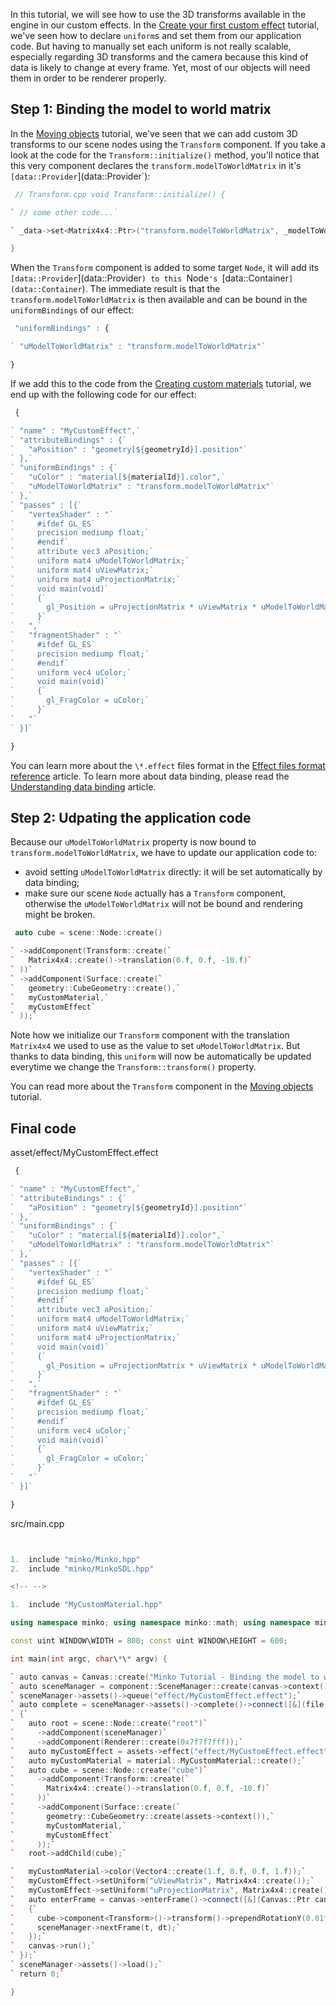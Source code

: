 In this tutorial, we will see how to use the 3D transforms available in the engine in our custom effects. In the [Create your first custom effect](Create_your_first_custom_effect.md) tutorial, we've seen how to declare `uniform`s and set them from our application code. But having to manually set each uniform is not really scalable, especially regarding 3D transforms and the camera because this kind of data is likely to change at every frame. Yet, most of our objects will need them in order to be renderer properly.

Step 1: Binding the model to world matrix
-----------------------------------------

In the [Moving objects](Moving_objects.md) tutorial, we've seen that we can add custom 3D transforms to our scene nodes using the `Transform` component. If you take a look at the code for the `Transform::initialize()` method, you'll notice that this very component declares the `transform.modelToWorldMatrix` in it's `[data::Provider`](data::Provider`):


```cpp
 // Transform.cpp void Transform::initialize() {

` // some other code...`

` _data->set<Matrix4x4::Ptr>("transform.modelToWorldMatrix", _modelToWorld);`

} 
```


When the `Transform` component is added to some target `Node`, it will add its `[data::Provider`](data::Provider`) to this `Node`'s `[data::Container`](data::Container`). The immediate result is that the `transform.modelToWorldMatrix` is then available and can be bound in the `uniformBindings` of our effect:


```javascript
 "uniformBindings" : {

` "uModelToWorldMatrix" : "transform.modelToWorldMatrix"`

} 
```


If we add this to the code from the [Creating custom materials](Creating_custom_materials.md) tutorial, we end up with the following code for our effect:


```javascript
 {

` "name" : "MyCustomEffect",`
` "attributeBindings" : {`
`   "aPosition" : "geometry[${geometryId}].position"`
` },`
` "uniformBindings" : {`
`   "uColor" : "material[${materialId}].color",`
`   "uModelToWorldMatrix" : "transform.modelToWorldMatrix"`
` },`
` "passes" : [{`
`   "vertexShader" : "`
`     #ifdef GL_ES`
`     precision mediump float;`
`     #endif`
`     attribute vec3 aPosition;`
`     uniform mat4 uModelToWorldMatrix;`
`     uniform mat4 uViewMatrix;`
`     uniform mat4 uProjectionMatrix;`
`     void main(void)`
`     {`
`       gl_Position = uProjectionMatrix * uViewMatrix * uModelToWorldMatrix * vec4(aPosition, 1.0);`
`     }`
`   ",`
`   "fragmentShader" : "`
`     #ifdef GL_ES`
`     precision mediump float;`
`     #endif`
`     uniform vec4 uColor;`
`     void main(void)`
`     {`
`       gl_FragColor = uColor;`
`     }`
`   "`
` }]`

} 
```


You can learn more about the `\*.effect` files format in the [Effect files format reference](Effect_files_format_reference.md) article. To learn more about data binding, please read the [Understanding data binding](Understanding_data_binding.md) article.

Step 2: Udpating the application code
-------------------------------------

Because our `uModelToWorldMatrix` property is now bound to `transform.modelToWorldMatrix`, we have to update our application code to:

-   avoid setting `uModelToWorldMatrix` directly: it will be set automatically by data binding;
-   make sure our scene `Node` actually has a `Transform` component, otherwise the `uModelToWorldMatrix` will not be bound and rendering might be broken.


```cpp
 auto cube = scene::Node::create()

` ->addComponent(Transform::create(`
`   Matrix4x4::create()->translation(0.f, 0.f, -10.f)`
` ))`
` ->addComponent(Surface::create(`
`   geometry::CubeGeometry::create(),`
`   myCustomMaterial,`
`   myCustomEffect`
` ));`


```


Note how we initialize our `Transform` component with the translation `Matrix4x4` we used to use as the value to set `uModelToWorldMatrix`. But thanks to data binding, this `uniform` will now be automatically be updated everytime we change the `Transform::transform()` property.

You can read more about the `Transform` component in the [Moving objects](Moving_objects.md) tutorial.

Final code
----------

asset/effect/MyCustomEffect.effect 
```javascript
 {

` "name" : "MyCustomEffect",`
` "attributeBindings" : {`
`   "aPosition" : "geometry[${geometryId}].position"`
` },`
` "uniformBindings" : {`
`   "uColor" : "material[${materialId}].color",`
`   "uModelToWorldMatrix" : "transform.modelToWorldMatrix"`
` },`
` "passes" : [{`
`   "vertexShader" : "`
`     #ifdef GL_ES`
`     precision mediump float;`
`     #endif`
`     attribute vec3 aPosition;`
`     uniform mat4 uModelToWorldMatrix;`
`     uniform mat4 uViewMatrix;`
`     uniform mat4 uProjectionMatrix;`
`     void main(void)`
`     {`
`       gl_Position = uProjectionMatrix * uViewMatrix * uModelToWorldMatrix * vec4(aPosition, 1.0);`
`     }`
`   ",`
`   "fragmentShader" : "`
`     #ifdef GL_ES`
`     precision mediump float;`
`     #endif`
`     uniform vec4 uColor;`
`     void main(void)`
`     {`
`       gl_FragColor = uColor;`
`     }`
`   "`
` }]`

} 
```


src/main.cpp 
```cpp


1.  include "minko/Minko.hpp"
2.  include "minko/MinkoSDL.hpp"

<!-- -->

1.  include "MyCustomMaterial.hpp"

using namespace minko; using namespace minko::math; using namespace minko::component;

const uint WINDOW\WIDTH = 800; const uint WINDOW\HEIGHT = 600;

int main(int argc, char\*\* argv) {

` auto canvas = Canvas::create("Minko Tutorial - Binding the model to world transform", WINDOW_WIDTH, WINDOW_HEIGHT);`
` auto sceneManager = component::SceneManager::create(canvas->context());`
` sceneManager->assets()->queue("effect/MyCustomEffect.effect");`
` auto complete = sceneManager->assets()->complete()->connect([&](file::AssetLibrary::Ptr assets)`
` {`
`   auto root = scene::Node::create("root")`
`     ->addComponent(sceneManager)`
`     ->addComponent(Renderer::create(0x7f7f7fff));`
`   auto myCustomEffect = assets->effect("effect/MyCustomEffect.effect");`
`   auto myCustomMaterial = material::MyCustomMaterial::create();`
`   auto cube = scene::Node::create("cube")`
`     ->addComponent(Transform::create(`
`       Matrix4x4::create()->translation(0.f, 0.f, -10.f)`
`     ))`
`     ->addComponent(Surface::create(`
`       geometry::CubeGeometry::create(assets->context()),`
`       myCustomMaterial,`
`       myCustomEffect`
`     ));`
`   root->addChild(cube);`

`   myCustomMaterial->color(Vector4::create(1.f, 0.f, 0.f, 1.f));`
`   myCustomEffect->setUniform("uViewMatrix", Matrix4x4::create());`
`   myCustomEffect->setUniform("uProjectionMatrix", Matrix4x4::create()->perspective((float)PI * 0.25f, (float)WINDOW_WIDTH / (float)WINDOW_HEIGHT, .1f, 1000.f));`
`   auto enterFrame = canvas->enterFrame()->connect([&](Canvas::Ptr canvas, float t, float dt)`
`   {`
`     cube->component<Transform>()->transform()->prependRotationY(0.01f);`
`     sceneManager->nextFrame(t, dt);`
`   });`
`   canvas->run();`
` });`
` sceneManager->assets()->load();`
` return 0;`

} 
```



